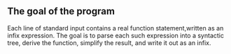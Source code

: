 ## The goal of the program

Each line of standard input contains a real function statement,written as an  infix expression. The goal is to parse each such expression into a syntactic tree, derive the function, simplify the result, and write it out as an infix.

